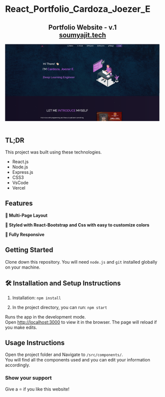 # React_Portfolio_Cardoza_Joezer_E

<h2 align="center">
  Portfolio Website - v.1<br/>
  <a href="https://z18r.github.io/Cardoza_Joezer_E_Portfolio_2021_Updated_December/" target="_blank">soumyajit.tech</a>
</h2>
<div align="center">
  <img alt="Demo" src="./Images/demo.png" />
</div>

<br/>

## TL;DR


This project was built using these technologies.

- React.js
- Node.js
- Express.js
- CSS3
- VsCode
- Vercel

## Features

**📖 Multi-Page Layout**

**🎨 Styled with React-Bootstrap and Css with easy to customize colors**

**📱 Fully Responsive**

## Getting Started

Clone down this repository. You will need `node.js` and `git` installed globally on your machine.

## 🛠 Installation and Setup Instructions

1. Installation: `npm install`

2. In the project directory, you can run: `npm start`

Runs the app in the development mode.\
Open [http://localhost:3000](http://localhost:3000) to view it in the browser.
The page will reload if you make edits.

## Usage Instructions

Open the project folder and Navigate to `/src/components/`. <br/>
You will find all the components used and you can edit your information accordingly.

### Show your support

Give a ⭐ if you like this website!


